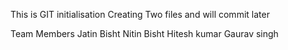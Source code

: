 This is GIT initialisation
Creating Two files and will commit later

Team Members
Jatin Bisht
Nitin Bisht
Hitesh kumar
Gaurav singh
